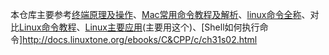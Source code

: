 本仓库主要参考[终端原理及操作](https://www.hanleylee.com/usage-of-terminal.html)、[Mac常用命令教程及解析](https://www.xiebruce.top/809.html#root-3)、[linux命令全称](https://zhuanlan.zhihu.com/p/64105558)、对比[Linux命令教程](https://learnku.com/server/wikis/36491)、[Linux主要应用](https://ccstudio.com.cn/linux/part1/remote.html)(主要用这个)、[Shell如何执行命令]http://docs.linuxtone.org/ebooks/C&CPP/c/ch31s02.html
